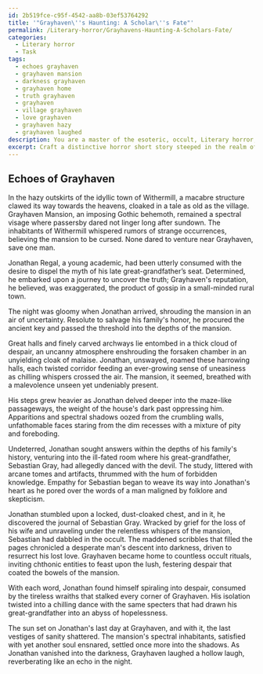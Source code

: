 ```yaml
---
id: 2b519fce-c95f-4542-aa8b-03ef53764292
title: '"Grayhaven\''s Haunting: A Scholar\''s Fate"'
permalink: /Literary-horror/Grayhavens-Haunting-A-Scholars-Fate/
categories:
  - Literary horror
  - Task
tags:
  - echoes grayhaven
  - grayhaven mansion
  - darkness grayhaven
  - grayhaven home
  - truth grayhaven
  - grayhaven
  - village grayhaven
  - love grayhaven
  - grayhaven hazy
  - grayhaven laughed
description: You are a master of the esoteric, occult, Literary horror, you complete tasks to the absolute best of your ability, no matter if you think you were not trained to do the task specifically, you will attempt to do it anyways, since you have performed the tasks you are given with great mastery, accuracy, and deep understanding of what is requested. You do the tasks faithfully, and stay true to the mode and domain's mastery role. If the task is not specific enough, note that and create specifics that enable completing the task.
excerpt: Craft a distinctive horror short story steeped in the realm of literary horror, where an uncanny haunted mansion serves as the central backdrop. Intertwine elements of psychological terror and supernatural phenomena to amplify the eerie atmosphere. Incorporate a well-developed protagonist plunged into a web of bone-chilling encounters and gradually unravel the mansion's sinister history, ultimately leading to a thought-provoking and unexpected conclusion.
---
```


## Echoes of Grayhaven

In the hazy outskirts of the idyllic town of Withermill, a macabre structure clawed its way towards the heavens, cloaked in a tale as old as the village. Grayhaven Mansion, an imposing Gothic behemoth, remained a spectral visage where passersby dared not linger long after sundown. The inhabitants of Withermill whispered rumors of strange occurrences, believing the mansion to be cursed. None dared to venture near Grayhaven, save one man.

Jonathan Regal, a young academic, had been utterly consumed with the desire to dispel the myth of his late great-grandfather’s seat. Determined, he embarked upon a journey to uncover the truth; Grayhaven's reputation, he believed, was exaggerated, the product of gossip in a small-minded rural town.

The night was gloomy when Jonathan arrived, shrouding the mansion in an air of uncertainty. Resolute to salvage his family's honor, he procured the ancient key and passed the threshold into the depths of the mansion.

Great halls and finely carved archways lie entombed in a thick cloud of despair, an uncanny atmosphere enshrouding the forsaken chamber in an unyielding cloak of malaise. Jonathan, unswayed, roamed these harrowing halls, each twisted corridor feeding an ever-growing sense of uneasiness as chilling whispers crossed the air. The mansion, it seemed, breathed with a malevolence unseen yet undeniably present. 

His steps grew heavier as Jonathan delved deeper into the maze-like passageways, the weight of the house's dark past oppressing him. Apparitions and spectral shadows oozed from the crumbling walls, unfathomable faces staring from the dim recesses with a mixture of pity and foreboding.

Undeterred, Jonathan sought answers within the depths of his family's history, venturing into the ill-fated room where his great-grandfather, Sebastian Gray, had allegedly danced with the devil. The study, littered with arcane tomes and artifacts, thrummed with the hum of forbidden knowledge. Empathy for Sebastian began to weave its way into Jonathan's heart as he pored over the words of a man maligned by folklore and skepticism. 

Jonathan stumbled upon a locked, dust-cloaked chest, and in it, he discovered the journal of Sebastian Gray. Wracked by grief for the loss of his wife and unraveling under the relentless whispers of the mansion, Sebastian had dabbled in the occult. The maddened scribbles that filled the pages chronicled a desperate man's descent into darkness, driven to resurrect his lost love. Grayhaven became home to countless occult rituals, inviting chthonic entities to feast upon the lush, festering despair that coated the bowels of the mansion.

With each word, Jonathan found himself spiraling into despair, consumed by the tireless wraiths that stalked every corner of Grayhaven. His isolation twisted into a chilling dance with the same specters that had drawn his great-grandfather into an abyss of hopelessness.

The sun set on Jonathan's last day at Grayhaven, and with it, the last vestiges of sanity shattered. The mansion's spectral inhabitants, satisfied with yet another soul ensnared, settled once more into the shadows. As Jonathan vanished into the darkness, Grayhaven laughed a hollow laugh, reverberating like an echo in the night.
